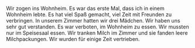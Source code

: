 Wir zogen ins Wohnheim. Es war das erste Mal, dass ich in einem Wohnheim lebte. Es hat viel Spaß gemacht, viel Zeit mit Freunden zu verbringen. In unserem Zimmer hatten wir drei Mädchen. Wir haben uns sehr gut verstanden. Es war verboten, im Wohnheim zu essen. Wir mussten nur im Speisesaal essen. Wir tranken Milch im Zimmer und sie fanden leere Milchpackungen. Wir wurden für einige Zeit vertrieben.
